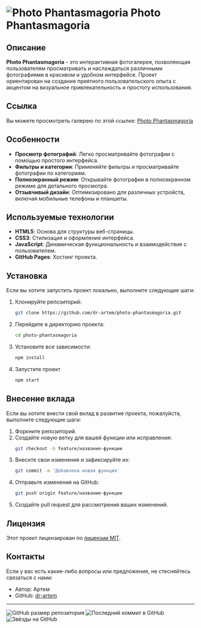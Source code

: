 # ![Photo Phantasmagoria](https://dr-artem.github.io/photo-phantasmagoria/favicon-32x32.png) Photo Phantasmagoria

## Описание

**Photo Phantasmagoria** - это интерактивная фотогалерея, позволяющая
пользователям просматривать и наслаждаться различными фотографиями в красивом и
удобном интерфейсе. Проект ориентирован на создание приятного пользовательского
опыта с акцентом на визуальное привлекательность и простоту использования.

## Ссылка

Вы можете просмотреть галерею по этой ссылке:
[Photo Phantasmagoria](https://dr-artem.github.io/photo-phantasmagoria/)

## Особенности

-   **Просмотр фотографий**: Легко просматривайте фотографии с помощью простого
    интерфейса.
-   **Фильтры и категории**: Применяйте фильтры и просматривайте фотографии по
    категориям.
-   **Полноэкранный режим**: Открывайте фотографии в полноэкранном режиме для
    детального просмотра.
-   **Отзывчивый дизайн**: Оптимизировано для различных устройств, включая
    мобильные телефоны и планшеты.

## Используемые технологии

-   **HTML5**: Основа для структуры веб-страницы.
-   **CSS3**: Стилизация и оформление интерфейса.
-   **JavaScript**: Динамическая функциональность и взаимодействие с
    пользователем.
-   **GitHub Pages**: Хостинг проекта.

## Установка

Если вы хотите запустить проект локально, выполните следующие шаги:

1. Клонируйте репозиторий:
    ```bash
    git clone https://github.com/dr-artem/photo-phantasmagoria.git
    ```
2. Перейдите в директорию проекта:
    ```bash
    cd photo-phantasmagoria
    ```
3. Установите все зависимости:
    ```bash
    npm install
    ```
4. Запустите проект
    ```bash
    npm start
    ```

## Внесение вклада

Если вы хотите внести свой вклад в развитие проекта, пожалуйста, выполните
следующие шаги:

1. Форкните репозиторий.
2. Создайте новую ветку для вашей функции или исправления:
    ```bash
    git checkout -b feature/название-функции
    ```
3. Внесите свои изменения и зафиксируйте их:
    ```bash
    git commit -m 'Добавлена новая функция'
    ```
4. Отправьте изменения на GitHub:
    ```bash
    git push origin feature/название-функции
    ```
5. Создайте pull request для рассмотрения ваших изменений.

## Лицензия

Этот проект лицензирован по [лицензии MIT](LICENSE).

## Контакты

Если у вас есть какие-либо вопросы или предложения, не стесняйтесь связаться с
нами:

-   Автор: Артем
-   GitHub: [dr-artem](https://github.com/dr-artem)

---

![GitHub размер репозитория](https://img.shields.io/github/repo-size/dr-artem/photo-phantasmagoria)
![Последний коммит в GitHub](https://img.shields.io/github/last-commit/dr-artem/photo-phantasmagoria)
![Звёзды на GitHub](https://img.shields.io/github/stars/dr-artem/photo-phantasmagoria?style=social)
